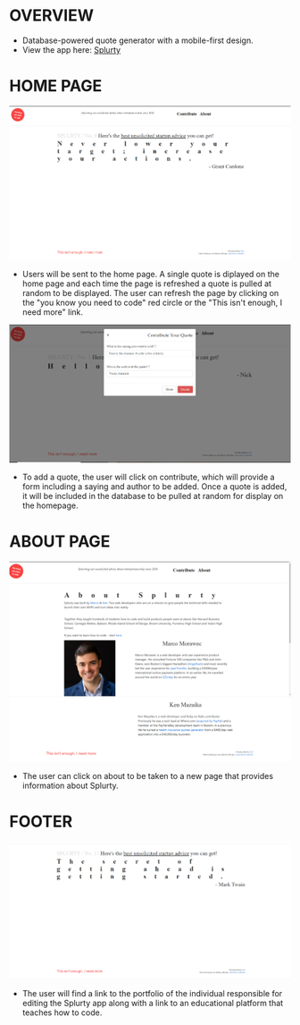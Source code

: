# OVERVIEW

*  Database-powered quote generator with a mobile-first design.
*  View the app here: <a href="https://splurty-nick-parsley.herokuapp.com/">Splurty</a>


# HOME PAGE

<img src='app/assets/images/splurtyhome.PNG'>

* Users will be sent to the home page.  A single quote is diplayed on the home page and each time the page is refreshed a quote is pulled at random to be displayed.  The user 
  can refresh the page by clicking on the "you know you need to code" red circle or the "This isn't enough, I need more" link.

<img src='app/assets/images/quotecontribute.PNG'>

* To add a quote, the user will click on contribute, which will provide a form including a saying and author to be added.  Once a quote is added, it will be included in the 
  database to be pulled at random for display on the homepage.


# ABOUT PAGE

<img src='app/assets/images/splurtyabout1.PNG'>
<img src='app/assets/images/splurtyabout2.PNG'>

* The user can click on about to be taken to a new page that provides information about Splurty.


# FOOTER

<img src='app/assets/images/splurtyfooter.PNG'>

* The user will find a link to the portfolio of the individual responsible for editing the Splurty app along with a link to an educational platform that teaches how to code.
